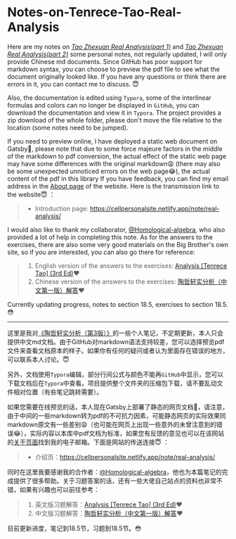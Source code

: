 # Notes-on-Tenrece-Tao-Real-Analysis
Here are my notes on [*Tao Zhexuan Real Analysis(part 1)*](https://cellpersonalsite.gatsbyjs.io/resourcefile/book/Analysis-II-(Terence-Tao)-part-1.pdf) and [*Tao Zhexuan Real Analysis(part 2)*](https://cellpersonalsite.gatsbyjs.io/resourcefile/book/Analysis-II-(Terence-Tao)-part-2.pdf) some personal notes, not regularly updated, I will only provide Chinese md documents. Since GitHub has poor support for markdown syntax, you can choose to preview the pdf file to see what the document originally looked like. If you have any questions or think there are errors in it, you can contact me to discuss. :innocent:

Also, the documentation is edited using `Typora`, some of the interlinear formulas and colors can no longer be displayed in `GitHub`, you can download the documentation and view it in `Typora`. The project provides a zip download of the whole folder, please don't move the file relative to the location (some notes need to be jumped).

If you need to preview online, I have deployed a static web document on Gatsby:tada:, please note that due to some force majeure factors in the middle of the markdown to pdf conversion, the actual effect of the static web page may have some differences with the original markdown:weary: (there may also be some unexpected unnoticed errors on the web page:joy:), the actual content of the pdf in this library If you have feedback, you can find my email address in the [About page](https://cellpersonalsite.netlify.app/about/) of the website. Here is the transmission link to the website:innocent: ：

> * Introduction page: <https://cellpersonalsite.netlify.app/note/real-analysis/>

I would also like to thank my collaborator, [@Homological-algebra](https://github.com/Homological-algebra), who also provided a lot of help in completing this note. As for the answers to the exercises, there are also some very good materials on the Big Brother's own site, so if you are interested, you can also go there for reference:

> 1. English version of the answers to the exercises: [Analysis [Tenrece Tao] (3rd Ed)](https://christangdt.home.blog/analysis/analysis-tenrece-tao-3rd-ed/):heart:
> 2. Chinese version of the answers to the exercises: [陶哲轩实分析（中文第一版）解答](https://alg1lc.home.blog/t-tao_analysis_solution-index/?frame-):heart:

Currently updating progress, notes to section 18.5, exercises to section 18.5. :flushed:

---

这里是我对[《陶哲轩实分析（第3版）》](https://cellpersonalsite.gatsbyjs.io/resourcefile/book/实分析（第3版）.pdf)的一些个人笔记，不定期更新，本人只会提供中文md文档。由于GitHub对markdown语法支持较差，您可以选择预览pdf文件来查看文档原本的样子。如果你有任何的疑问或者认为里面存在错误的地方，可以联系本人讨论。:innocent:

另外，文档使用`Typora`编辑，部分行间公式与颜色不能再`GitHub`中显示，您可以下载文档后在`Typora`中查看。项目提供整个文件夹的压缩包下载，请不要乱动文件相对位置（有些笔记跳转需要）。

如果您需要在线预览的话，本人现在Gatsby上部署了静态的网页文档:tada:，请注意，由于中间的一些markdown转为pdf的不可抗力因素，可能静态网页的实际效果同markdown原文有一些差别:weary:（也可能在网页上出现一些意外的未曾注意到的错误:joy:），实际内容以本库中pdf文档为标准，如果您有反馈的意见也可以在该网站的[关于页面](https://cellpersonalsite.netlify.app/about/)找到我的电子邮箱。下面是网站的传送连接:innocent: ：

> * 介绍页：<https://cellpersonalsite.netlify.app/note/real-analysis/>

同时在这里我要感谢我的合作者：[@Homological-algebra](https://github.com/Homological-algebra)，他也为本篇笔记的完成提供了很多帮助。关于习题答案的话，还有一些大佬自己站点的资料也非常不错，如果有兴趣也可以前往参考：

> 1. 英文版习题解答：[Analysis [Tenrece Tao] (3rd Ed)](https://christangdt.home.blog/analysis/analysis-tenrece-tao-3rd-ed/):heart:
> 2. 中文版习题解答：[陶哲轩实分析（中文第一版）解答](https://alg1lc.home.blog/t-tao_analysis_solution-index/?frame-):heart:

目前更新进度，笔记到18.5节，习题到18.5节。:flushed: